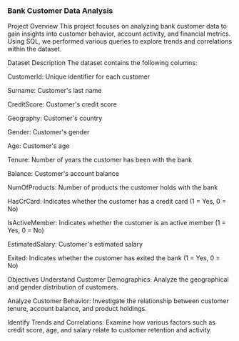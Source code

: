 ### Bank Customer Data Analysis
Project Overview
This project focuses on analyzing bank customer data to gain insights into customer behavior, account activity, and financial metrics. Using SQL, we performed various queries to explore trends and correlations within the dataset.

Dataset Description
The dataset contains the following columns:

CustomerId: Unique identifier for each customer

Surname: Customer's last name

CreditScore: Customer's credit score

Geography: Customer's country

Gender: Customer's gender

Age: Customer's age

Tenure: Number of years the customer has been with the bank

Balance: Customer's account balance

NumOfProducts: Number of products the customer holds with the bank

HasCrCard: Indicates whether the customer has a credit card (1 = Yes, 0 = No)

IsActiveMember: Indicates whether the customer is an active member (1 = Yes, 0 = No)

EstimatedSalary: Customer's estimated salary

Exited: Indicates whether the customer has exited the bank (1 = Yes, 0 = No)

Objectives
Understand Customer Demographics: Analyze the geographical and gender distribution of customers.

Analyze Customer Behavior: Investigate the relationship between customer tenure, account balance, and product holdings.

Identify Trends and Correlations: Examine how various factors such as credit score, age, and salary relate to customer retention and activity.
